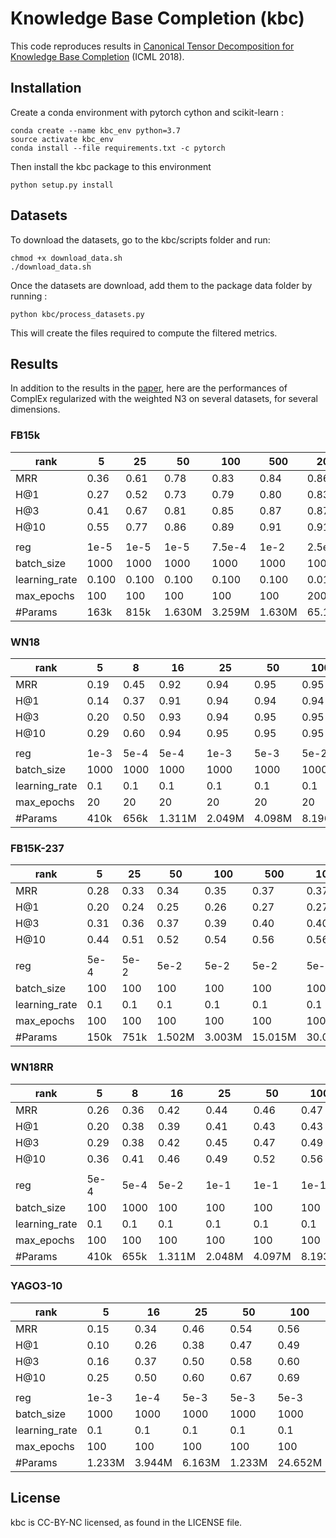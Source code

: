 # Knowledge Base Completion (kbc)
This code reproduces results in [Canonical Tensor Decomposition for Knowledge Base Completion](https://arxiv.org/abs/1806.07297) (ICML 2018).

## Installation
Create a conda environment with pytorch cython and scikit-learn :
```
conda create --name kbc_env python=3.7
source activate kbc_env
conda install --file requirements.txt -c pytorch
```

Then install the kbc package to this environment
```
python setup.py install
```

## Datasets

To download the datasets, go to the kbc/scripts folder and run:
```
chmod +x download_data.sh
./download_data.sh
```

Once the datasets are download, add them to the package data folder by running :
```
python kbc/process_datasets.py
```

This will create the files required to compute the filtered metrics.

## Results
In addition to the results in the [paper](https://arxiv.org/abs/1806.07297), here are the performances of ComplEx 
regularized with the weighted N3 on several datasets, for several dimensions.


### FB15k

|   rank     | 5|25|50|100|500|2000|
|------------|--|--|--|---|---|----|
|   MRR      | 0.36|0.61|0.78|0.83|0.84|0.86 |
|   H@1      | 0.27|0.52|0.73|0.79|0.80|0.83 |
|   H@3      | 0.41|0.67|0.81|0.85|0.87|0.87 |
|   H@10     | 0.55|0.77|0.86|0.89|0.91|0.91 |
|            |     |    |    |    |    |     |
|   reg      | 1e-5|1e-5|1e-5|7.5e-4|1e-2|2.5e-3 |
| batch_size | 1000|1000|1000|1000|1000|100 |
| learning_rate | 0.100|0.100|0.100|0.100|0.100|0.010 |
| max_epochs | 100|100|100|100|100|200 |
|   #Params  | 163k|815k|1.630M|3.259M|1.630M|65.184M |

### WN18

|   rank     | 5|8|16|25|50|100|500|2000 |
|------------| -|-|-|-|-|-|-|- |
|   MRR      | 0.19|0.45|0.92|0.94|0.95|0.95|0.95|0.95 |
|   H@1      | 0.14|0.37|0.91|0.94|0.94|0.94|0.94|0.94 |
|   H@3      | 0.20|0.50|0.93|0.94|0.95|0.95|0.95|0.95 |
|   H@10     | 0.29|0.60|0.94|0.95|0.95|0.95|0.96|0.96 |
|    |  | | | | | | |  |
|   reg      | 1e-3|5e-4|5e-4|1e-3|5e-3|5e-2|5e-2|5e-2 |
| batch_size | 1000|1000|1000|1000|1000|1000|1000|1000 |
| learning_rate | 0.1|0.1|0.1|0.1|0.1|0.1|0.1|0.1 |
| max_epochs | 20|20|20|20|20|20|20|20 |
|   #Params  | 410k|656k|1.311M|2.049M|4.098M|8.196M|40.979M|163.916M|

### FB15K-237

|   rank     | 5|25|50|100|500|1000|2000 |
|------------| -|-|-|-|-|-|- |
|   MRR      | 0.28|0.33|0.34|0.35|0.37|0.37|0.37 |
|   H@1      | 0.20|0.24|0.25|0.26|0.27|0.27|0.27 |
|   H@3      | 0.31|0.36|0.37|0.39|0.40|0.40|0.40 |
|   H@10     | 0.44|0.51|0.52|0.54|0.56|0.56|0.56 |
|            |  | | | | | |  |
|   reg      | 5e-4|5e-2|5e-2|5e-2|5e-2|5e-2|5e-2 |
| batch_size | 100|100|100|100|100|1000|100 |
| learning_rate | 0.1|0.1|0.1|0.1|0.1|0.1|0.1 |
| max_epochs | 100|100|100|100|100|100|100 |
|   #Params  | 150k|751k|1.502M|3.003M|15.015M|30.030M|60.060M |

### WN18RR

|   rank     | 5|8|16|25|50|100|500|2000 |
|------------| -|-|-|-|-|-|-|- |
|   MRR      | 0.26|0.36|0.42|0.44|0.46|0.47|0.49|0.49 |
|   H@1      | 0.20|0.38|0.39|0.41|0.43|0.43|0.44|0.44 |
|   H@3      | 0.29|0.38|0.42|0.45|0.47|0.49|0.50|0.50 |
|   H@10     | 0.36|0.41|0.46|0.49|0.52|0.56|0.58|0.58 |
|            |  | | | | | | |  |
|   reg      | 5e-4|5e-4|5e-2|1e-1|1e-1|1e-1|1e-1|1e-1 |
| batch_size | 100|1000|100|100|100|100|100|100 |
| learning_rate | 0.1|0.1|0.1|0.1|0.1|0.1|0.1|0.1 |
| max_epochs | 100|100|100|100|100|100|100|100 |
|   #Params  | 410k|655k|1.311M|2.048M|4.097M|8.193M|40.975M|163.860M |

### YAGO3-10

|   rank     | 5|16|25|50|100|500|1000 |
|------------| -|-|-|-|-|-|- |
|   MRR      | 0.15|0.34|0.46|0.54|0.56|0.57|0.58 |
|   H@1      | 0.10|0.26|0.38|0.47|0.49|0.50|0.50 |
|   H@3      | 0.16|0.37|0.50|0.58|0.60|0.62|0.62 |
|   H@10     | 0.25|0.50|0.60|0.67|0.69|0.71|0.71 |
|            |  | | | | | |  |
|   reg      | 1e-3|1e-4|5e-3|5e-3|5e-3|5e-3|5e-3 |
| batch_size | 1000|1000|1000|1000|1000|1000|1000 |
| learning_rate | 0.1|0.1|0.1|0.1|0.1|0.1|0.1 |
| max_epochs | 100|100|100|100|100|100|100 |
|   #Params  | 1.233M|3.944M|6.163M|1.233M|24.652M|123.262M|246.524M|


## License
kbc is CC-BY-NC licensed, as found in the LICENSE file.
